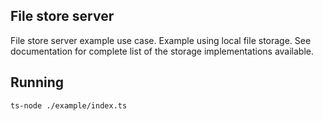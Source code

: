## File store server

File store server example use case.
Example using local file storage.
See documentation for complete list of the storage implementations available.

## Running

    ts-node ./example/index.ts

